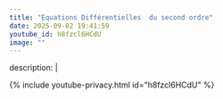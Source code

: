 ```yaml
---
title: "Equations Différentielles  du second ordre"
date: 2025-09-02 19:41:59 
youtube_id: h8fzcl6HCdU
image: ""
---
```

description: |
  
{% include youtube-privacy.html id="h8fzcl6HCdU" %}
